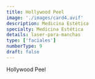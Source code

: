 ```yaml
---
title: Hollywood Peel
image: './images/card4.avif'
description: Medicina Estética
specialty: Medicina Estética
details: laser-para-manchas
type: ['faciales']
numberType: 9
draft: false
---
```


Hollywood Peel
